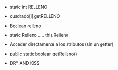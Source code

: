 - static int RELLENO
- cuadrado[i].getRELLENO
- Boolean relleno
- static Relleno ..... this.Relleno
- Acceder directamente a los atributos (sin un getter)
- public static boolean getRelleno()

- DRY AND KISS

